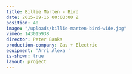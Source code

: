 ```yaml
---
title: Billie Marten - Bird
date: 2015-09-16 00:00:00 Z
position: 40
image: "/uploads/billie-marten-bird-wide.jpg"
vimeo: 143015938
director: Peter Banks
production-company: Gas + Electric
equipment: 'Arri Alexa '
is-shown: true
layout: project
---
```


